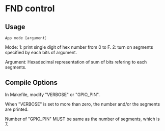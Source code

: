 # FND control

## Usage
~~~
App mode [argument]
~~~
Mode:
	1:	print single digit of hex number from 0 to F.
	2:	turn on segments specified by each bits of argument.

Argument:
	Hexadecimal representation of sum of bits refering to each segments.

## Compile Options

In Makefile, modify "VERBOSE" or "GPIO_PIN".

When "VERBOSE" is set to more than zero, the number and/or the segments are printed.

Number of "GPIO_PIN" MUST be same as the number of segments, which is 7.
